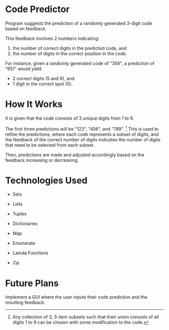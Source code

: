 # Code Predictor

Program suggests the prediction of a randomly generated 3-digit code based on feedback.

This feedback involves 2 numbers indicating:
1. the number of correct digits in the predicted code, and
2. the number of digits in the correct position in the code.

For instance, given a randomly generated code of "356", a prediction of "651" would yield
* 2 correct digits (5 and 6), and
* 1 digit in the correct spot (5).


# How It Works

It is given that the code consists of 3 unique digits from 1 to 9.

The first three predictions will be "123", "456", and "789". [^1] This is used to refine the predictions, where each code represents a subset of digits, and the feedback of the correct number of digits indicates the number of digits that need to be selected from each subset.

Then, predictions are made and adjusted accordingly based on the feedback increasing or decreasing.


# Technologies Used

* Sets
* Lists
* Tuples
* Dictionaries

* Map
* Enumerate
* Lamda Functions
* Zip


# Future Plans

Implement a GUI where the user inputs their code prediction and the resulting feedback.


[^1]: Any collection of 3, 3-item subsets such that their union consists of all digits 1 to 9 can be chosen with some modification to the code.